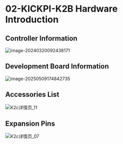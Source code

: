 # 02-KICKPI-K2B Hardware Introduction

## Controller Information

![image-20240320092438171](http://tanzhtanzh.oss-cn-shenzhen.aliyuncs.com/img/image-20240320092438171.png)

## Development Board Information

![image-20250509174842735](http://tanzhtanzh.oss-cn-shenzhen.aliyuncs.com/img/image-20250509174842735.png)



## Accessories List

![K2c详情页_11](http://tanzhtanzh.oss-cn-shenzhen.aliyuncs.com/img/K2c详情页_11.jpg)

## Expansion Pins

![K2c详情页_07](http://tanzhtanzh.oss-cn-shenzhen.aliyuncs.com/img/K2c详情页_07.jpg)
